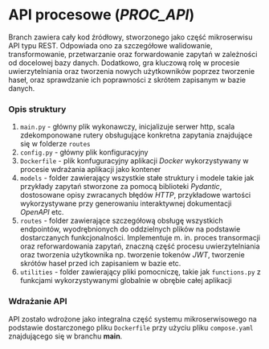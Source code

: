 # API procesowe (*PROC_API*)
Branch zawiera cały kod źródłowy, stworzonego jako część mikroserwisu API typu REST. Odpowiada ono za szczegółowe walidowanie, transformowanie, przetwarzanie oraz forwardowanie zapytań w zależności od docelowej bazy danych. Dodatkowo, gra kluczową rolę w procesie uwierzytelniania oraz tworzenia nowych użytkowników poprzez tworzenie haseł, oraz sprawdzanie ich poprawności z skrótem zapisanym w bazie danych. 
### Opis struktury
1. `main.py` - główny plik wykonawczy, inicjalizuje serwer http, scala zdekomponowane rutery obsługujące konkretna zapytania znajdujące się w folderze `routes`
2. `config.py` - główny plik konfiguracyjny
3. `Dockerfile` - plik konfuguracyjny aplikacji *Docker* wykorzystywany w procesie wdrażania aplikacji jako kontener
4. `models` - folder zawierający wszystkie stałe struktury i modele takie jak przykłady zapytań stworzone za pomocą biblioteki *Pydantic*, dostosowane opisy zwracanych błędów *HTTP*, przykładowe wartości wykorzystywane przy generowaniu interaktywnej dokumentacji *OpenAPI* etc.
5. `routes` - folder zawierające szczegółową obsługę wszystkich endpointów, wyodrębnionych do oddzielnych plików na podstawie dostarczanych funkcjonalności. Implementuje m. in. proces transormacji oraz reforwardowania zapytań, znaczną część procesu uwierzytelniania oraz tworzenia użytkownika np. tworzenie tokenów *JWT*, tworzenie skrótów haseł przed ich zapisaniem w bazie etc. 
6. `utilities` -  folder zawierający pliki pomocniczę, takie jak `functions.py` z funkcjami wykorzystywanymi globalnie w obrębie całej aplikacji

### Wdrażanie API
API zostało wdrożone jako integralna część systemu mikroserwisowego na podstawie dostarczonego pliku `Dockerfile` przy użyciu pliku `compose.yaml` znajdującego się w branchu **main**.
